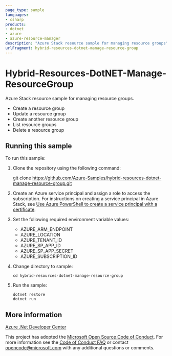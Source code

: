 ```yaml
---
page_type: sample
languages:
- csharp
products:
- dotnet
- azure
- azure-resource-manager
description: "Azure Stack resource sample for managing resource groups"
urlFragment: hybrid-resources-dotnet-manage-resource-group
---
```


# Hybrid-Resources-DotNET-Manage-ResourceGroup

Azure Stack resource sample for managing resource groups.

- Create a resource group
- Update a resource group
- Create another resource group
- List resource groups
- Delete a resource group

## Running this sample

To run this sample:

1. Clone the repository using the following command:

    git clone https://github.com/Azure-Samples/hybrid-resources-dotnet-manage-resource-group.git

2. Create an Azure service principal and assign a role to access the subscription. For instructions on creating a service principal in Azure Stack, see [Use Azure PowerShell to create a service principal with a certificate](https://docs.microsoft.com/en-us/azure/azure-stack/azure-stack-create-service-principals). 

3. Set the following required environment variable values:
    * AZURE_ARM_ENDPOINT
    * AZURE_LOCATION
    * AZURE_TENANT_ID
    * AZURE_SP_APP_ID
    * AZURE_SP_APP_SECRET
    * AZURE_SUBSCRIPTION_ID

4. Change directory to sample:
    ```
    cd hybrid-resources-dotnet-manage-resource-group
    ```

5. Run the sample:
    ```
    dotnet restore
    dotnet run
    ```

## More information

[Azure .Net Developer Center](https://azure.microsoft.com/en-us/develop/net/)

This project has adopted the [Microsoft Open Source Code of Conduct](https://opensource.microsoft.com/codeofconduct/). For more information see the [Code of Conduct FAQ](https://opensource.microsoft.com/codeofconduct/faq/) or contact [opencode@microsoft.com](mailto:opencode@microsoft.com) with any additional questions or comments.
